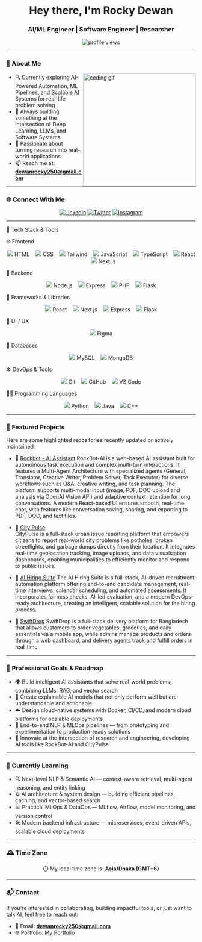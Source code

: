 <h1 align="center">Hey there, I'm Rocky Dewan</h1>
<h3 align="center">AI/ML Engineer | Software Engineer | Researcher </h3>

<p align="center">
  <img src="https://komarev.com/ghpvc/?username=Rocky-Dewan&label=Profile%20Views&color=0e75b6&style=flat" alt="profile views" />

</p>

---

### 🧠 About Me

<img align="right" width="300" src="https://media.giphy.com/media/K5kfQExKk731K/giphy.gif" alt="coding gif" />

- 🔍 Currently exploring AI-Powered Automation, ML Pipelines, and Scalable AI Systems for real-life problem solving
- 🔨 Always building something at the intersection of Deep Learning, LLMs, and Software Systems  
- 📘 Passionate about turning research into real-world applications
- 📫 Reach me at: **dewanrocky250@gmail.com**

---

### 🌐 Connect With Me

<p align="center">
  <a href="https://www.linkedin.com/in/rockydewan250/"><img src="https://skillicons.dev/icons?i=linkedin" alt="LinkedIn" /></a>
  <a href="https://twitter.com/dewan_rocky250"><img src="https://skillicons.dev/icons?i=twitter" alt="Twitter" /></a>
  <a href="https://instagram.com/rock_._y"><img src="https://skillicons.dev/icons?i=instagram" alt="Instagram" /></a>
</p>

---

🧰 Tech Stack & Tools

🌐 Frontend

<p align="center"> <img src="https://skillicons.dev/icons?i=html" /> HTML &nbsp;&nbsp; <img src="https://skillicons.dev/icons?i=css" /> CSS &nbsp;&nbsp; <img src="https://skillicons.dev/icons?i=tailwind" /> Tailwind &nbsp;&nbsp; <img src="https://skillicons.dev/icons?i=js" /> JavaScript &nbsp;&nbsp; <img src="https://skillicons.dev/icons?i=ts" /> TypeScript &nbsp;&nbsp; <img src="https://skillicons.dev/icons?i=react" /> React &nbsp;&nbsp; <img src="https://skillicons.dev/icons?i=nextjs" /> Next.js </p>

🔧 Backend

<p align="center"> <img src="https://skillicons.dev/icons?i=nodejs" /> Node.js &nbsp;&nbsp; <img src="https://skillicons.dev/icons?i=express" /> Express &nbsp;&nbsp; <img src="https://skillicons.dev/icons?i=php" /> PHP &nbsp;&nbsp; <img src="https://skillicons.dev/icons?i=flask" /> Flask </p>

🧱 Frameworks & Libraries

<p align="center"> <img src="https://skillicons.dev/icons?i=react" /> React &nbsp;&nbsp; <img src="https://skillicons.dev/icons?i=nextjs" /> Next.js &nbsp;&nbsp; <img src="https://skillicons.dev/icons?i=express" /> Express &nbsp;&nbsp; <img src="https://skillicons.dev/icons?i=flask" /> Flask </p>

🎨 UI / UX

<p align="center"> <img src="https://skillicons.dev/icons?i=figma" /> Figma </p>

💾 Databases

<p align="center"> <img src="https://skillicons.dev/icons?i=mysql" /> MySQL &nbsp;&nbsp; <img src="https://skillicons.dev/icons?i=mongodb" /> MongoDB </p>

⚙️ DevOps & Tools

<p align="center"> <img src="https://skillicons.dev/icons?i=git" /> Git &nbsp;&nbsp; <img src="https://skillicons.dev/icons?i=github" /> GitHub &nbsp;&nbsp; <img src="https://skillicons.dev/icons?i=vscode" /> VS Code </p>

👨‍💻 Programming Languages

<p align="center"> <img src="https://skillicons.dev/icons?i=python" /> Python &nbsp;&nbsp; <img src="https://skillicons.dev/icons?i=java" /> Java &nbsp;&nbsp; <img src="https://skillicons.dev/icons?i=cpp" /> C++ </p>

---

### 🚀 Featured Projects

Here are some highlighted repositories recently updated or actively maintained:



- 🤖 [Rockbot - AI Assistant](https://github.com/Rocky-Dewan/Rockbot-AI-Assistant)
  RockBot-AI is a web-based AI assistant built for autonomous task execution and complex multi-turn interactions. It features a Multi-Agent Architecture with specialized agents (General, Translator, Creative Writer, Problem Solver, Task Executor) for diverse workflows such as Q&A, creative writing, and task planning.
The platform supports multi-modal input (image, PDF, DOC upload and analysis via OpenAI Vision API) and adaptive context retention for long conversations.
A modern React-based UI ensures smooth, real-time chat, with features like conversation saving, sharing, and exporting to PDF, DOC, and text files.


- 🌆 [City Pulse](https://github.com/Rocky-Dewan/City-Pulse)  
  CityPulse is a full-stack urban issue reporting platform that empowers citizens to report real-world city problems like potholes, broken streetlights, and garbage dumps directly from their location.
It integrates real-time geolocation tracking, image uploads, and data visualization dashboards, enabling municipalities to efficiently monitor and respond to public issues.

- 🧠 [AI Hiring Suite](https://github.com/Rocky-Dewan/ai-hiring-suite)
  The AI Hiring Suite is a full-stack, AI-driven recruitment automation platform offering end-to-end candidate management, real-time interviews, calendar scheduling, and automated assessments.
It incorporates fairness checks, AI-led evaluation, and a modern DevOps-ready architecture, creating an intelligent, scalable solution for the hiring process.

- 🚚 [SwiftDrop](https://github.com/Rocky-Dewan/SwiftDrop)
  SwiftDrop is a full-stack delivery platform for Bangladesh that allows customers to order vegetables, groceries, and daily essentials via a mobile app, while admins manage products and orders through a web dashboard, and delivery agents track and fulfill orders in real-time.



---


### 🎯 Professional Goals & Roadmap

- 🌍 Build intelligent AI assistants that solve real-world problems, combining LLMs, RAG, and vector search
- 🧠 Create explainable AI models that not only perform well but are understandable and actionable 
- ☁️ Design cloud-native systems with Docker, CI/CD, and modern cloud platforms for scalable deployments
- 🧩 End-to-end NLP & MLOps pipelines — from prototyping and experimentation to production-ready solutions
- 🤖 Innovate at the intersection of research and engineering, developing AI tools like RockBot-AI and CityPulse

---

### 🌱 Currently Learning

- 🔍 Next-level NLP & Semantic AI — context-aware retrieval, multi-agent reasoning, and entity linking
- ⚙️ AI architecture & system design — building efficient pipelines, caching, and vector-based search
- 📊 Practical MLOps & DataOps — MLflow, Airflow, model monitoring, and version control
- 🛠️ Modern backend infrastructure — microservices, event-driven APIs, scalable cloud deployments 

---

### 🕰️ Time Zone

<p align="center">⏱️ My local time zone is: <b>Asia/Dhaka (GMT+6)</b></p>

---

### 📬 Contact

If you're interested in collaborating, building impactful tools, or just want to talk AI, feel free to reach out:

- 📧 Email: **dewanrocky250@gmail.com**  
- 🌐 Portfolio: [My Portfolio](http://rocky-dewan.github.io/-Rockyfolio/)


